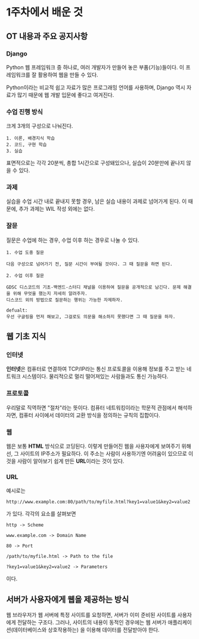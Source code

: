# 1주차에서 배운 것
## OT 내용과 주요 공지사항
### Django
Python 웹 프레임워크 중 하나로, 여러 개발자가 만들어 놓은 부품(기능)들이다. 이 프레임워크를 잘 활용하여 웹을 만들 수 있다.

Python이라는 비교적 쉽고 자료가 많은 프로그래밍 언어를 사용하며, Django 역시 자료가 많기 때문에 웹 개발 입문에 좋다고 여겨진다.

### 수업 진행 방식
크게 3개의 구성으로 나눠진다.

    1. 이론, 배경지식 학습
    2. 코드, 구현 학습
    3. 실습

표면적으로는 각각 20분씩, 총합 1시간으로 구성돼있으나, 실습이 20분만에 끝나지 않을 수 있다. 

### 과제
실습을 수업 시간 내로 끝내지 못할 경우, 남은 실습 내용이 과제로 넘어가게 된다. 이 때문에, 추가 과제는 WIL 작성 외에는 없다.

### 잘뮨
질문은 수업에 하는 경우, 수업 이후 하는 경우로 나눌 수 있다.

    1. 수업 도중 질문

    다음 구성으로 넘어가기 전, 질문 시간이 부여될 것이다. 그 때 질문을 하면 된다.

    2. 수업 이후 질문

    GDSC 디스코드의 기초-백엔드-스터디 채널을 이용하여 질문을 공개적으로 남긴다. 문제 해결을 위해 무엇을 했는지 자세히 알려주자. 
    디스코드 외의 방법으로 질문하는 행위는 가능한 자제하자.

    defualt:
    우선 구글링을 먼저 해보고, 그걸로도 의문을 해소하지 못했다면 그 때 질문을 하자.
        
## 웹 기초 지식
### 인터넷
**인터넷**은 컴퓨터로 연결하여 TCP/IP라는 통신 프로토콜을 이용해 정보를 주고 받는 네트워크 시스템이다. 물리적으로 멀리 떨어져있는 사람들과도 통신 가능하다.

### 프로토콜
우리말로 직역하면 "절차"라는 뜻이다. 컴퓨터 네트워킹이라는 학문적 관점에서 해석하자면, 컴퓨터 사이에서 데이터의 교환 방식을 정의하는 규칙의 집합이다.

### 웹
웹은 보통 **HTML** 방식으로 코딩된다. 이렇게 만들어진 웹을 사용자에게 보여주기 위해선, 그 사이트의 IP주소가 필요하다. 이 주소는 사람이 사용하기엔 어려움이 있으므로 이것을 사람이 알아보기 쉽게 만든 **URL**이라는 것이 있다.

### URL
예시로는 

    http://www.example.com:80/path/to/myfile.html?key1=value1&key2=value2

가 있다. 각각의 요소를 살펴보면

    http -> Scheme

    www.example.com -> Domain Name

    80 -> Port

    /path/to/myfile.html -> Path to the file

    ?key1=value1&key2=value2 -> Parameters

이다.    

## 서버가 사용자에게 웹을 제공하는 방식
웹 브라우저가 웹 서버에 특정 사이트를 요청하면, 서버가 이미 준비된 사이트를 사용자에게 전달하는 구조다. 그러나, 사이트의 내용이 동적인 경우에는 웹 서버가 애플리케이션(데이터베이스와 상호작용하는) 을 이용해 데이터를 전달받아야 한다.